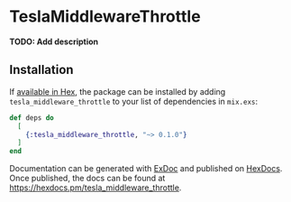 # TeslaMiddlewareThrottle

**TODO: Add description**

## Installation

If [available in Hex](https://hex.pm/docs/publish), the package can be installed
by adding `tesla_middleware_throttle` to your list of dependencies in `mix.exs`:

```elixir
def deps do
  [
    {:tesla_middleware_throttle, "~> 0.1.0"}
  ]
end
```

Documentation can be generated with [ExDoc](https://github.com/elixir-lang/ex_doc)
and published on [HexDocs](https://hexdocs.pm). Once published, the docs can
be found at <https://hexdocs.pm/tesla_middleware_throttle>.

